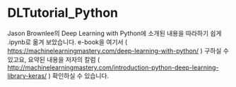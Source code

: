 # DLTutorial_Python
Jason Brownlee의 Deep Learning with Python에 소개된 내용을 따라하기 쉽게 .ipynb로 옮겨 보았습니다.
e-book을 여기서 ( https://machinelearningmastery.com/deep-learning-with-python/ ) 구하실 수 있고요, 요약된 내용을 저자의 칼럼 ( http://machinelearningmastery.com/introduction-python-deep-learning-library-keras/ ) 확인하실 수 있습니다.
